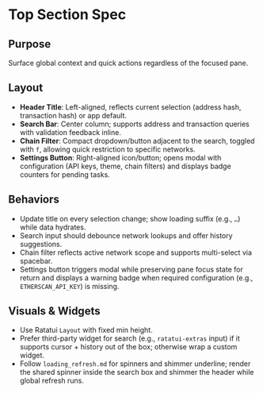 # Top Section Spec

## Purpose
Surface global context and quick actions regardless of the focused pane.

## Layout
- **Header Title**: Left-aligned, reflects current selection (address hash, transaction hash) or app default.
- **Search Bar**: Center column; supports address and transaction queries with validation feedback inline.
- **Chain Filter**: Compact dropdown/button adjacent to the search, toggled with `f`, allowing quick restriction to specific networks.
- **Settings Button**: Right-aligned icon/button; opens modal with configuration (API keys, theme, chain filters) and displays badge counters for pending tasks.

## Behaviors
- Update title on every selection change; show loading suffix (e.g., `…`) while data hydrates.
- Search input should debounce network lookups and offer history suggestions.
- Chain filter reflects active network scope and supports multi-select via spacebar.
- Settings button triggers modal while preserving pane focus state for return and displays a warning badge when required configuration (e.g., `ETHERSCAN_API_KEY`) is missing.

## Visuals & Widgets
- Use Ratatui `Layout` with fixed min height.
- Prefer third-party widget for search (e.g., `ratatui-extras` input) if it supports cursor + history out of the box; otherwise wrap a custom widget.
- Follow `loading_refresh.md` for spinners and shimmer underline; render the shared spinner inside the search box and shimmer the header while global refresh runs.
